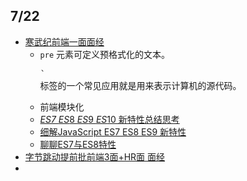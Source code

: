 ## 7/22

* [寒武纪前端一面面经](https://www.nowcoder.com/discuss/209664)
  * `pre` 元素可定义预格式化的文本。<pre>` 标签的一个常见应用就是用来表示计算机的源代码。
  * 前端模块化
  * [*ES7* *ES*8 *ES*9 *ES*10 新特性总结思考](https://zhuanlan.zhihu.com/p/67492465)
  * [细解JavaScript ES7 ES8 ES9 新特性]([https://tuobaye.com/2018/11/27/%E7%BB%86%E8%A7%A3JavaScript-ES7-ES8-ES9-%E6%96%B0%E7%89%B9%E6%80%A7/](https://tuobaye.com/2018/11/27/细解JavaScript-ES7-ES8-ES9-新特性/))
  * [聊聊ES7与ES8特性](https://segmentfault.com/a/1190000011017894)
* [字节跳动提前批前端3面+HR面 面经](https://www.nowcoder.com/discuss/208931)
* 